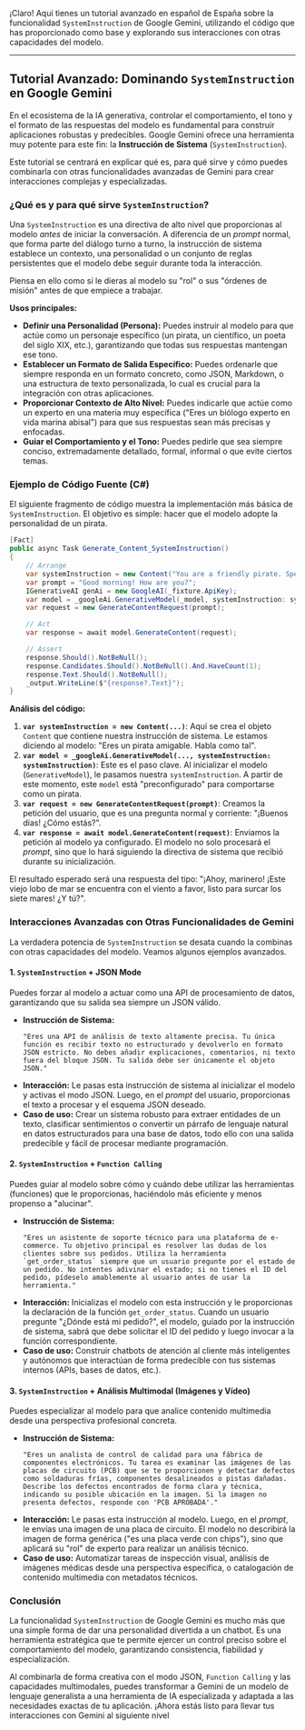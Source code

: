 ¡Claro! Aquí tienes un tutorial avanzado en español de España sobre la funcionalidad `SystemInstruction` de Google Gemini, utilizando el código que has proporcionado como base y explorando sus interacciones con otras capacidades del modelo.

---

## Tutorial Avanzado: Dominando `SystemInstruction` en Google Gemini

En el ecosistema de la IA generativa, controlar el comportamiento, el tono y el formato de las respuestas del modelo es fundamental para construir aplicaciones robustas y predecibles. Google Gemini ofrece una herramienta muy potente para este fin: la **Instrucción de Sistema** (`SystemInstruction`).

Este tutorial se centrará en explicar qué es, para qué sirve y cómo puedes combinarla con otras funcionalidades avanzadas de Gemini para crear interacciones complejas y especializadas.

### ¿Qué es y para qué sirve `SystemInstruction`?

Una `SystemInstruction` es una directiva de alto nivel que proporcionas al modelo *antes* de iniciar la conversación. A diferencia de un *prompt* normal, que forma parte del diálogo turno a turno, la instrucción de sistema establece un contexto, una personalidad o un conjunto de reglas persistentes que el modelo debe seguir durante toda la interacción.

Piensa en ello como si le dieras al modelo su "rol" o sus "órdenes de misión" antes de que empiece a trabajar.

**Usos principales:**

*   **Definir una Personalidad (Persona):** Puedes instruir al modelo para que actúe como un personaje específico (un pirata, un científico, un poeta del siglo XIX, etc.), garantizando que todas sus respuestas mantengan ese tono.
*   **Establecer un Formato de Salida Específico:** Puedes ordenarle que siempre responda en un formato concreto, como JSON, Markdown, o una estructura de texto personalizada, lo cual es crucial para la integración con otras aplicaciones.
*   **Proporcionar Contexto de Alto Nivel:** Puedes indicarle que actúe como un experto en una materia muy específica ("Eres un biólogo experto en vida marina abisal") para que sus respuestas sean más precisas y enfocadas.
*   **Guiar el Comportamiento y el Tono:** Puedes pedirle que sea siempre conciso, extremadamente detallado, formal, informal o que evite ciertos temas.

### Ejemplo de Código Fuente (C#)

El siguiente fragmento de código muestra la implementación más básica de `SystemInstruction`. El objetivo es simple: hacer que el modelo adopte la personalidad de un pirata.

```csharp
[Fact]
public async Task Generate_Content_SystemInstruction()
{
    // Arrange
    var systemInstruction = new Content("You are a friendly pirate. Speak like one.");
    var prompt = "Good morning! How are you?";
    IGenerativeAI genAi = new GoogleAI(_fixture.ApiKey);
    var model = _googleAi.GenerativeModel(_model, systemInstruction: systemInstruction);
    var request = new GenerateContentRequest(prompt);

    // Act
    var response = await model.GenerateContent(request);

    // Assert
    response.Should().NotBeNull();
    response.Candidates.Should().NotBeNull().And.HaveCount(1);
    response.Text.Should().NotBeNull();
    _output.WriteLine($"{response?.Text}");
}
```

**Análisis del código:**

1.  **`var systemInstruction = new Content(...)`**: Aquí se crea el objeto `Content` que contiene nuestra instrucción de sistema. Le estamos diciendo al modelo: "Eres un pirata amigable. Habla como tal".
2.  **`var model = _googleAi.GenerativeModel(..., systemInstruction: systemInstruction)`**: Este es el paso clave. Al inicializar el modelo (`GenerativeModel`), le pasamos nuestra `systemInstruction`. A partir de este momento, este `model` está "preconfigurado" para comportarse como un pirata.
3.  **`var request = new GenerateContentRequest(prompt)`**: Creamos la petición del usuario, que es una pregunta normal y corriente: "¡Buenos días! ¿Cómo estás?".
4.  **`var response = await model.GenerateContent(request)`**: Enviamos la petición al modelo ya configurado. El modelo no solo procesará el *prompt*, sino que lo hará siguiendo la directiva de sistema que recibió durante su inicialización.

El resultado esperado será una respuesta del tipo: "¡Ahoy, marinero! ¡Este viejo lobo de mar se encuentra con el viento a favor, listo para surcar los siete mares! ¿Y tú?".

### Interacciones Avanzadas con Otras Funcionalidades de Gemini

La verdadera potencia de `SystemInstruction` se desata cuando la combinas con otras capacidades del modelo. Veamos algunos ejemplos avanzados.

#### 1. `SystemInstruction` + JSON Mode

Puedes forzar al modelo a actuar como una API de procesamiento de datos, garantizando que su salida sea siempre un JSON válido.

*   **Instrucción de Sistema:**
    ```
    "Eres una API de análisis de texto altamente precisa. Tu única función es recibir texto no estructurado y devolverlo en formato JSON estricto. No debes añadir explicaciones, comentarios, ni texto fuera del bloque JSON. Tu salida debe ser únicamente el objeto JSON."
    ```
*   **Interacción:**
    Le pasas esta instrucción de sistema al inicializar el modelo y activas el modo JSON. Luego, en el *prompt* del usuario, proporcionas el texto a procesar y el esquema JSON deseado.
*   **Caso de uso:** Crear un sistema robusto para extraer entidades de un texto, clasificar sentimientos o convertir un párrafo de lenguaje natural en datos estructurados para una base de datos, todo ello con una salida predecible y fácil de procesar mediante programación.

#### 2. `SystemInstruction` + `Function Calling`

Puedes guiar al modelo sobre cómo y cuándo debe utilizar las herramientas (funciones) que le proporcionas, haciéndolo más eficiente y menos propenso a "alucinar".

*   **Instrucción de Sistema:**
    ```
    "Eres un asistente de soporte técnico para una plataforma de e-commerce. Tu objetivo principal es resolver las dudas de los clientes sobre sus pedidos. Utiliza la herramienta `get_order_status` siempre que un usuario pregunte por el estado de un pedido. No intentes adivinar el estado; si no tienes el ID del pedido, pídeselo amablemente al usuario antes de usar la herramienta."
    ```
*   **Interacción:**
    Inicializas el modelo con esta instrucción y le proporcionas la declaración de la función `get_order_status`. Cuando un usuario pregunte "¿Dónde está mi pedido?", el modelo, guiado por la instrucción de sistema, sabrá que debe solicitar el ID del pedido y luego invocar a la función correspondiente.
*   **Caso de uso:** Construir chatbots de atención al cliente más inteligentes y autónomos que interactúan de forma predecible con tus sistemas internos (APIs, bases de datos, etc.).

#### 3. `SystemInstruction` + Análisis Multimodal (Imágenes y Vídeo)

Puedes especializar al modelo para que analice contenido multimedia desde una perspectiva profesional concreta.

*   **Instrucción de Sistema:**
    ```
    "Eres un analista de control de calidad para una fábrica de componentes electrónicos. Tu tarea es examinar las imágenes de las placas de circuito (PCB) que se te proporcionen y detectar defectos como soldaduras frías, componentes desalineados o pistas dañadas. Describe los defectos encontrados de forma clara y técnica, indicando su posible ubicación en la imagen. Si la imagen no presenta defectos, responde con 'PCB APROBADA'."
    ```
*   **Interacción:**
    Le pasas esta instrucción al modelo. Luego, en el *prompt*, le envías una imagen de una placa de circuito. El modelo no describirá la imagen de forma genérica ("es una placa verde con chips"), sino que aplicará su "rol" de experto para realizar un análisis técnico.
*   **Caso de uso:** Automatizar tareas de inspección visual, análisis de imágenes médicas desde una perspectiva específica, o catalogación de contenido multimedia con metadatos técnicos.

### Conclusión

La funcionalidad `SystemInstruction` de Google Gemini es mucho más que una simple forma de dar una personalidad divertida a un chatbot. Es una herramienta estratégica que te permite ejercer un control preciso sobre el comportamiento del modelo, garantizando consistencia, fiabilidad y especialización.

Al combinarla de forma creativa con el modo JSON, `Function Calling` y las capacidades multimodales, puedes transformar a Gemini de un modelo de lenguaje generalista a una herramienta de IA especializada y adaptada a las necesidades exactas de tu aplicación. ¡Ahora estás listo para llevar tus interacciones con Gemini al siguiente nivel
